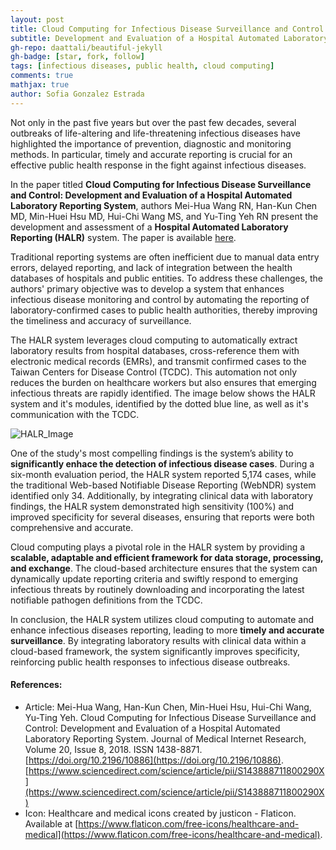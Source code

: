 ```yaml
---
layout: post
title: Cloud Computing for Infectious Disease Surveillance and Control
subtitle: Development and Evaluation of a Hospital Automated Laboratory Reporting System
gh-repo: daattali/beautiful-jekyll
gh-badge: [star, fork, follow]
tags: [infectious diseases, public health, cloud computing]
comments: true
mathjax: true
author: Sofia Gonzalez Estrada
---
```


Not only in the past five years but over the past few decades, several outbreaks of life-altering and life-threatening infectious diseases have highlighted the importance of prevention, diagnostic and monitoring methods. In particular, timely and accurate reporting is crucial for an effective public health response in the fight against infectious diseases.

In the paper titled **Cloud Computing for Infectious Disease Surveillance and Control: Development and Evaluation of a Hospital Automated Laboratory Reporting System**, authors Mei-Hua Wang RN, Han-Kun Chen MD, Min-Huei Hsu MD, Hui-Chi Wang MS, and Yu-Ting Yeh RN present the development and assessment of a **Hospital Automated Laboratory Reporting (HALR)** system. The paper is available [here](https://www.sciencedirect.com/org/science/article/pii/S143888711800290X).

Traditional reporting systems are often inefficient due to manual data entry errors, delayed reporting, and lack of integration between the health databases of hospitals and public entities. To address these challenges, the authors' primary objective was to develop a system that enhances infectious disease monitoring and control by automating the reporting of laboratory-confirmed cases to public health authorities, thereby improving the timeliness and accuracy of surveillance.

The HALR system leverages cloud computing to automatically extract laboratory results from hospital databases, cross-reference them with electronic medical records (EMRs), and transmit confirmed cases to the Taiwan Centers for Disease Control (TCDC). This automation not only reduces the burden on healthcare workers but also ensures that emerging infectious threats are rapidly identified. The image below shows the HALR system and it's modules, identified by the dotted blue line, as well as it's communication with the TCDC.

![HALR_Image](https://ars.els-cdn.com/content/image/1-s2.0-S143888711800290X-jmir_v20i8e10886_fig1_lrg.jpg)

One of the study's most compelling findings is the system’s ability to **significantly enhace the detection of infectious disease cases**. During a six-month evaluation period, the HALR system reported 5,174 cases, while the traditional Web-based Notifiable Disease Reporting (WebNDR) system identified only 34. Additionally, by integrating clinical data with laboratory findings, the HALR system demonstrated high sensitivity (100%) and improved specificity for several diseases, ensuring that reports were both comprehensive and accurate.

Cloud computing plays a pivotal role in the HALR system by providing a **scalable, adaptable and efficient framework for data storage, processing, and exchange**. The cloud-based architecture ensures that the system can dynamically update reporting criteria and swiftly respond to emerging infectious threats by routinely downloading and incorporating the latest notifiable pathogen definitions from the TCDC.

In conclusion, the HALR system utilizes cloud computing to automate and enhance infectious diseases reporting, leading to more **timely and accurate surveillance**. By integrating laboratory results with clinical data within a cloud-based framework, the system significantly improves specificity, reinforcing public health responses to infectious disease outbreaks.



#### References:
* Article: Mei-Hua Wang, Han-Kun Chen, Min-Huei Hsu, Hui-Chi Wang, Yu-Ting Yeh. Cloud Computing for Infectious Disease Surveillance and Control: Development and Evaluation of a Hospital Automated Laboratory Reporting System. Journal of Medical Internet Research, Volume 20, Issue 8, 2018. ISSN 1438-8871. [https://doi.org/10.2196/10886](https://doi.org/10.2196/10886). [https://www.sciencedirect.com/science/article/pii/S143888711800290X](https://www.sciencedirect.com/science/article/pii/S143888711800290X)
* Icon: Healthcare and medical icons created by justicon - Flaticon. Available at [https://www.flaticon.com/free-icons/healthcare-and-medical](https://www.flaticon.com/free-icons/healthcare-and-medical).
